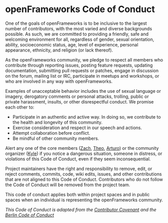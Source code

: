 # openFrameworks Code of Conduct

One of the goals of openFrameworks is to be inclusive to the largest number of contributors, with the most varied and diverse backgrounds possible. As such, we are committed to providing a friendly, safe and welcoming environment for all, regardless of gender, sexual orientation, ability, socioeconomic status, age, level of experience, personal appearance, ethnicity, and religion (or lack thereof).

As the openFrameworks community, we pledge to respect all members who contribute through reporting issues, posting feature requests, updating documentation, submitting pull requests or patches, engage in discussion on the forum, mailing list or IRC, participate in meetups and workshops, or who are involved in any way with openFrameworks.

Examples of unacceptable behavior includes the use of sexual language or imagery, derogatory comments or personal attacks, trolling, public or private harassment, insults, or other disrespectful conduct. We promise each other to:

* Participate in an authentic and active way. In doing so, we contribute to the health and longevity of this community.
* Exercise consideration and respect in our speech and actions.
* Attempt collaboration before conflict.
* Be mindful of other community members.

Alert any one of the core members ([Zach](https://github.com/ofZach), [Theo](https://github.com/ofTheo), [Arturo](https://github.com/arturoc)) or the community organizer ([Kyle](https://github.com/kylemcdonald)) if you notice a dangerous situation, someone in distress, or violations of this Code of Conduct, even if they seem inconsequential.

Project maintainers have the right and responsibility to remove, edit, or reject comments, commits, code, wiki edits, issues, and other contributions that are not aligned to this Code of Conduct. Contributors who do not follow the Code of Conduct will be removed from the project team.

This code of conduct applies both within project spaces and in public spaces when an individual is representing the openFrameworks community.

_This Code of Conduct is adapted from the [Contributor Covenant](http://contributor-covenant.org) and the [Berlin Code of Conduct](http://berlincodeofconduct.org/)_